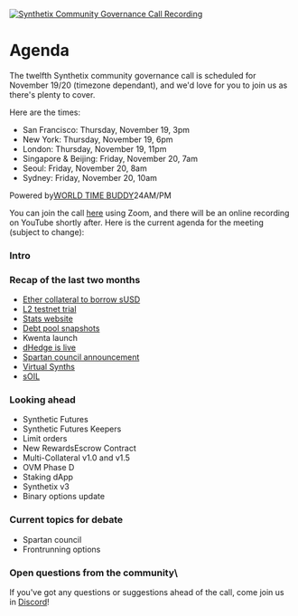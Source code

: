 [![Synthetix Community Governance Call Recording](http://img.youtube.com/vi/yu0tlvDqfSU/0.jpg)](http://www.youtube.com/watch?v=yu0tlvDqfSU "November 2020 Synthetix Community Governance Call")

# Agenda

The twelfth Synthetix community governance call is scheduled for November 19/20 (timezone dependant), and we'd love for you to join us as there's plenty to cover.

Here are the times:

-   San Francisco: Thursday, November 19, 3pm
-   New York: Thursday, November 19, 6pm
-   London: Thursday, November 19, 11pm
-   Singapore & Beijing: Friday, November 20, 7am
-   Seoul: Friday, November 20, 8am
-   Sydney: Friday, November 20, 10am

Powered by[WORLD TIME BUDDY](https://www.worldtimebuddy.com/ "World Clock & Time Converter")24AM/PM

You can join the call [here](https://us02web.zoom.us/j/88909986907) using Zoom, and there will be an online recording on YouTube shortly after. Here is the current agenda for the meeting (subject to change):

### Intro

### Recap of the last two months

-   [Ether collateral to borrow sUSD](https://blog.synthetix.io/ether-collateral-trial-susd/)
-   [L2 testnet trial](https://blog.synthetix.io/optimistic-ethereum-l2-testnet/)
-   [Stats website](https://blog.synthetix.io/new-synthetix-stats-website/)
-   [Debt pool snapshots](https://blog.synthetix.io/the-deneb-release/)
-   Kwenta launch
-   [dHedge is live](https://blog.synthetix.io/synth-asset-management-with-dhedge-is-live/)
-   [Spartan council announcement](https://blog.synthetix.io/spartan-council-proposal/)
-   [Virtual Synths](https://blog.synthetix.io/the-mimosa-release/)
-   [sOIL](https://blog.synthetix.io/soil-ioil/)

### Looking ahead

-   Synthetic Futures
-   Synthetic Futures Keepers
-   Limit orders
-   New RewardsEscrow Contract
-   Multi-Collateral v1.0 and v1.5
-   OVM Phase D
-   Staking dApp
-   Synthetix v3
-   Binary options update

### Current topics for debate

-   Spartan council
-   Frontrunning options

### Open questions from the community\
If you've got any questions or suggestions ahead of the call, come join us in [Discord](https://discord.com/invite/AEdUHzt)!